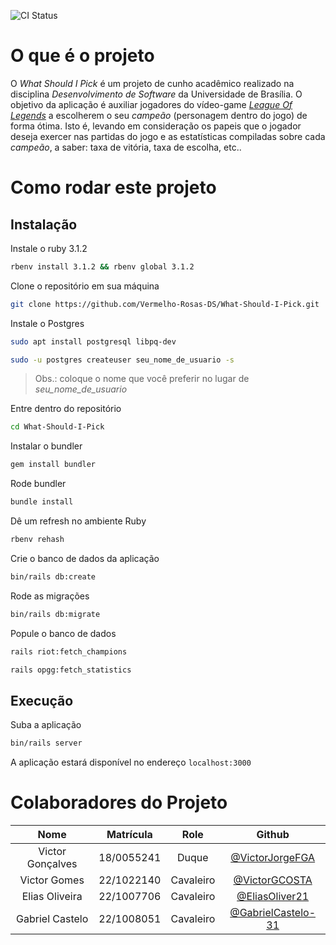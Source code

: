 ![CI Status](https://github.com/Vermelho-Rosas-DS/What-Should-I-Pick/actions/workflows/CI.yml/badge.svg)

# O que é o projeto

O _What Should I Pick_ é um projeto de cunho acadêmico realizado na disciplina _Desenvolvimento de Software_ da Universidade de Brasília. O objetivo da aplicação é auxiliar jogadores do vídeo-game [_League Of Legends_](https://www.leagueoflegends.com/pt-br/) a escolherem o seu _campeão_ (personagem dentro do jogo) de forma ótima. Isto é, levando em consideração os papeis que o jogador deseja exercer nas partidas do jogo e as estatísticas compiladas sobre cada _campeão_, a saber: taxa de vitória, taxa de escolha, etc..

# Como rodar este projeto

## Instalação
Instale o ruby 3.1.2
```bash
rbenv install 3.1.2 && rbenv global 3.1.2
```

Clone o repositório em sua máquina
```bash
git clone https://github.com/Vermelho-Rosas-DS/What-Should-I-Pick.git
```

Instale o Postgres
```bash
sudo apt install postgresql libpq-dev
```
```bash
sudo -u postgres createuser seu_nome_de_usuario -s
```
> Obs.: coloque o nome que você preferir no lugar de _seu_nome_de_usuario_

Entre dentro do repositório
```bash
cd What-Should-I-Pick
```
Instalar o bundler
```bash
gem install bundler
```

Rode bundler
```bash
bundle install
```

Dê um refresh no ambiente Ruby
```bash
rbenv rehash
```

Crie o banco de dados da aplicação
```bash
bin/rails db:create
```

Rode as migrações
```bash
bin/rails db:migrate
```

Popule o banco de dados
```bash
rails riot:fetch_champions
```

```bash
rails opgg:fetch_statistics
```

## Execução

Suba a aplicação
```bash
bin/rails server
```

A aplicação estará disponível no endereço `localhost:3000`

# Colaboradores do Projeto

| Nome | Matrícula | Role | Github |
| :--: | :-------: | :--: | :----: |
| Victor Gonçalves | 18/0055241 | Duque | [@VictorJorgeFGA](https://github.com/VictorJorgeFGA) |
| Victor Gomes | 22/1022140 | Cavaleiro | [@VictorGCOSTA](https://github.com/VictorGCOSTA) |
| Elias Oliveira | 22/1007706 | Cavaleiro | [@EliasOliver21](https://github.com/EliasOliver21) |
| Gabriel Castelo | 22/1008051 | Cavaleiro | [@GabrielCastelo-31](https://github.com/GabrielCastelo-31) |
